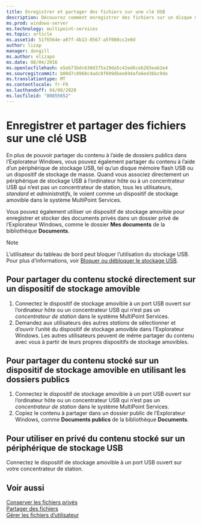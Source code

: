 ```yaml
---
title: Enregistrer et partager des fichiers sur une clé USB
description: Découvrez comment enregistrer des fichiers sur un disque mémoire flash USB dans MultiPoint services
ms.prod: windows-server
ms.technology: multipoint-services
ms.topic: article
ms.assetid: 51f6564e-a07f-4b13-8567-a5f080cc2e0d
author: lizap
manager: dongill
ms.author: elizapo
ms.date: 08/04/2016
ms.openlocfilehash: e5eb73bdc630d375a19da5c42ed6ceb265eab2e4
ms.sourcegitcommit: b00d7c8968c4adc8f699dbee694afe6ed36bc9de
ms.translationtype: MT
ms.contentlocale: fr-FR
ms.lasthandoff: 04/08/2020
ms.locfileid: "80855652"
---
```

# <a name="save-and-share-files-on-a-usb-flash-drive"></a>Enregistrer et partager des fichiers sur une clé USB
En plus de pouvoir partager du contenu à l’aide de dossiers publics dans l’Explorateur Windows, vous pouvez également partager du contenu à l’aide d’un périphérique de stockage USB, tel qu’un disque mémoire flash USB ou un dispositif de stockage de masse. Quand vous associez directement un périphérique de stockage USB à l’ordinateur hôte ou à un concentrateur USB qui n’est pas un concentrateur de station, tous les utilisateurs, *standard* et *administratifs*, le voient comme un dispositif de stockage amovible dans le système MultiPoint Services.  
  
Vous pouvez également utiliser un dispositif de stockage amovible pour enregistrer et stocker des documents privés dans un dossier privé de l’Explorateur Windows, comme le dossier **Mes documents** de la bibliothèque **Documents**.  
  
 > [!NOTE]  
 > L’utilisateur du tableau de bord peut bloquer l’utilisation du stockage USB. Pour plus d’informations, voir [Bloquer ou débloquer le stockage USB](Block-or-Unblock-USB-Storage.md).  
  
## <a name="to-share-content-that-is-stored-directly-on-a-removable-storage-device"></a>Pour partager du contenu stocké directement sur un dispositif de stockage amovible  
  
1.  Connectez le dispositif de stockage amovible à un port USB ouvert sur l’ordinateur hôte ou un concentrateur USB qui n’est pas un *concentrateur de station* dans le système MultiPoint Services.  
2.  Demandez aux utilisateurs des autres *stations* de sélectionner et d’ouvrir l’unité du dispositif de stockage amovible dans l’Explorateur Windows. Les autres utilisateurs peuvent de même partager du contenu avec vous à partir de leurs propres dispositifs de stockage amovibles.  
  
## <a name="to-share-content-that-is-stored-on-a-removable-storage-device-by-using-public-folders"></a>Pour partager du contenu stocké sur un dispositif de stockage amovible en utilisant les dossiers publics  
  
1.  Connectez le dispositif de stockage amovible à un port USB ouvert sur l’ordinateur hôte ou un concentrateur USB qui n’est pas un *concentrateur de station* dans le système MultiPoint Services.  
2.  Copiez le contenu à partager dans un dossier public de l’Explorateur Windows, comme **Documents publics** de la bibliothèque **Documents**.  
  
## <a name="to-privately-work-with-content-that-is-stored-on-a-usb-storage-device"></a>Pour utiliser en privé du contenu stocké sur un périphérique de stockage USB  
  
Connectez le dispositif de stockage amovible à un port USB ouvert sur votre concentrateur de station.  
  
## <a name="see-also"></a>Voir aussi  
[Conserver les fichiers privés](Keep-Files-Private.md)  
[Partager des fichiers](Share-Files.md)  
[Gérer les fichiers d’utilisateur](Manage-User-Files.md)